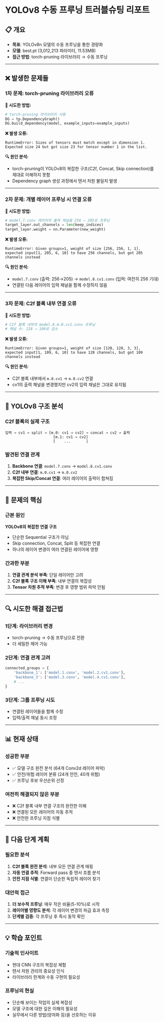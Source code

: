 # YOLOv8 수동 프루닝 트러블슈팅 리포트

## 📋 개요
- **목표**: YOLOv8n 모델의 수동 프루닝을 통한 경량화
- **모델**: best.pt (3,012,213 파라미터, 11.53MB)
- **접근 방법**: torch-pruning 라이브러리 → 수동 프루닝

---

## ❌ 발생한 문제들

### 1차 문제: torch-pruning 라이브러리 오류
**🔧 시도한 방법:**
```python
# torch-pruning 라이브러리 사용
DG = tp.DependencyGraph()
DG.build_dependency(model, example_inputs=example_inputs)
```

**❌ 발생 오류:**
```
RuntimeError: Sizes of tensors must match except in dimension 1. 
Expected size 24 but got size 23 for tensor number 1 in the list.
```

**🔍 원인 분석:**
- torch-pruning이 YOLOv8의 복잡한 구조(C2f, Concat, Skip connection)를 제대로 이해하지 못함
- Dependency graph 생성 과정에서 텐서 차원 불일치 발생

---

### 2차 문제: 개별 레이어 프루닝 시 연결 오류
**🔧 시도한 방법:**
```python
# model.7.conv 레이어의 출력 채널을 256 → 205로 프루닝
target_layer.out_channels = len(keep_indices)
target_layer.weight = nn.Parameter(new_weight)
```

**❌ 발생 오류:**
```
RuntimeError: Given groups=1, weight of size [256, 256, 1, 1], 
expected input[1, 205, 6, 10] to have 256 channels, but got 205 channels instead
```

**🔍 원인 분석:**
- `model.7.conv` (출력: 256→205) → `model.8.cv1.conv` (입력: 여전히 256 기대)
- 연결된 다음 레이어의 입력 채널을 함께 수정하지 않음

---

### 3차 문제: C2f 블록 내부 연결 오류
**🔧 시도한 방법:**
```python
# C2f 블록 내부의 model.8.m.0.cv1.conv 프루닝
# 채널 수: 128 → 109로 감소
```

**❌ 발생 오류:**
```
RuntimeError: Given groups=1, weight of size [128, 128, 3, 3], 
expected input[1, 109, 6, 10] to have 128 channels, but got 109 channels instead
```

**🔍 원인 분석:**
- C2f 블록 내부에서 `m.0.cv1` → `m.0.cv2` 연결
- cv1의 출력 채널을 변경했지만 cv2의 입력 채널은 그대로 유지됨

---

## 🧩 YOLOv8 구조 분석

### C2f 블록의 실제 구조
```
입력 → cv1 → split → [m.0: cv1 → cv2] → concat → cv2 → 출력
                      [m.1: cv1 → cv2]
                      [    ...       ]
```

### 발견된 연결 관계
1. **Backbone 연결**: `model.7.conv` → `model.8.cv1.conv`
2. **C2f 내부 연결**: `m.0.cv1` → `m.0.cv2`
3. **복잡한 Skip/Concat 연결**: 여러 레이어의 출력이 합쳐짐

---

## 🎯 문제의 핵심

### 근본 원인
**YOLOv8의 복잡한 연결 구조**
- 단순한 Sequential 구조가 아님
- Skip connection, Concat, Split 등 복잡한 연결
- 하나의 레이어 변경이 여러 연결된 레이어에 영향

### 간과한 부분
1. **연결 관계 분석 부족**: 단일 레이어만 고려
2. **C2f 블록 구조 이해 부족**: 내부 연결의 복잡성
3. **Tensor 차원 추적 부족**: 변경 후 영향 범위 파악 안됨

---

## 🔍 시도한 해결 접근법

### 1단계: 라이브러리 변경
- torch-pruning → 수동 프루닝으로 전환
- 더 세밀한 제어 가능

### 2단계: 연결 관계 고려
```python
connected_groups = {
    'backbone_1': ['model.1.conv', 'model.2.cv1.conv'],
    'backbone_3': ['model.3.conv', 'model.4.cv1.conv'],
    # ...
}
```

### 3단계: 그룹 프루닝 시도
- 연결된 레이어들을 함께 수정
- 입력/출력 채널 동시 조정

---

## 📊 현재 상태

### 성공한 부분
- ✅ 모델 구조 완전 분석 (64개 Conv2d 레이어 파악)
- ✅ 안전/위험 레이어 분류 (24개 안전, 40개 위험)
- ✅ 프루닝 후보 우선순위 선정

### 여전히 해결되지 않은 부분
- ❌ C2f 블록 내부 연결 구조의 완전한 이해
- ❌ 연결된 모든 레이어의 자동 추적
- ❌ 안전한 프루닝 지점 식별

---

## 🚀 다음 단계 계획

### 필요한 분석
1. **C2f 블록 완전 분석**: 내부 모든 연결 관계 매핑
2. **자동 연결 추적**: Forward pass 중 텐서 흐름 분석
3. **안전 지점 식별**: 연결이 단순한 독립적 레이어 찾기

### 대안적 접근
1. **더 보수적 프루닝**: 매우 작은 비율(5-10%)로 시작
2. **레이어별 영향도 분석**: 각 레이어 변경의 파급 효과 측정
3. **단계별 검증**: 각 프루닝 후 즉시 동작 확인

---

## 💡 학습 포인트

### 기술적 인사이트
- 현대 CNN 구조의 복잡성 체험
- 텐서 차원 관리의 중요성 인식
- 라이브러리 한계와 수동 구현의 필요성

### 프루닝의 현실
- 단순해 보이는 작업의 실제 복잡성
- 모델 구조에 대한 깊은 이해의 필요성
- 실무에서 다른 방법(양자화 등)을 선호하는 이유